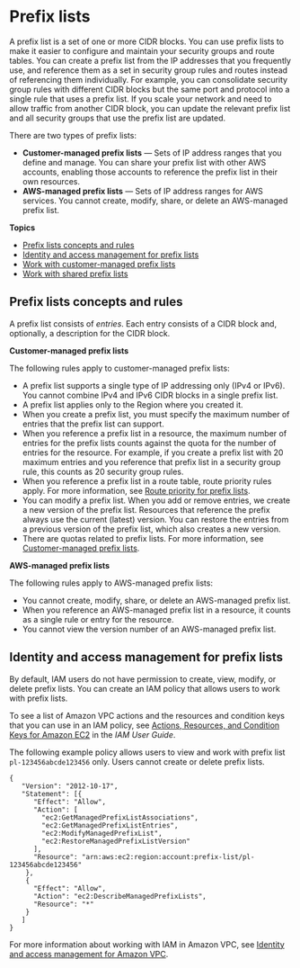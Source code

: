 # Prefix lists<a name="managed-prefix-lists"></a>

A prefix list is a set of one or more CIDR blocks\. You can use prefix lists to make it easier to configure and maintain your security groups and route tables\. You can create a prefix list from the IP addresses that you frequently use, and reference them as a set in security group rules and routes instead of referencing them individually\. For example, you can consolidate security group rules with different CIDR blocks but the same port and protocol into a single rule that uses a prefix list\. If you scale your network and need to allow traffic from another CIDR block, you can update the relevant prefix list and all security groups that use the prefix list are updated\.

There are two types of prefix lists:
+ **Customer\-managed prefix lists** — Sets of IP address ranges that you define and manage\. You can share your prefix list with other AWS accounts, enabling those accounts to reference the prefix list in their own resources\.
+ **AWS\-managed prefix lists** — Sets of IP address ranges for AWS services\. You cannot create, modify, share, or delete an AWS\-managed prefix list\.

**Topics**
+ [Prefix lists concepts and rules](#managed-prefix-lists-concepts)
+ [Identity and access management for prefix lists](#managed-prefix-lists-iam)
+ [Work with customer\-managed prefix lists](working-with-managed-prefix-lists.md)
+ [Work with shared prefix lists](sharing-managed-prefix-lists.md)

## Prefix lists concepts and rules<a name="managed-prefix-lists-concepts"></a>

A prefix list consists of *entries*\. Each entry consists of a CIDR block and, optionally, a description for the CIDR block\.

**Customer\-managed prefix lists**

The following rules apply to customer\-managed prefix lists:
+ A prefix list supports a single type of IP addressing only \(IPv4 or IPv6\)\. You cannot combine IPv4 and IPv6 CIDR blocks in a single prefix list\.
+ A prefix list applies only to the Region where you created it\.
+ When you create a prefix list, you must specify the maximum number of entries that the prefix list can support\.
+ When you reference a prefix list in a resource, the maximum number of entries for the prefix lists counts against the quota for the number of entries for the resource\. For example, if you create a prefix list with 20 maximum entries and you reference that prefix list in a security group rule, this counts as 20 security group rules\.
+ When you reference a prefix list in a route table, route priority rules apply\. For more information, see [Route priority for prefix lists](VPC_Route_Tables.md#route-priority-managed-prefix-list)\.
+ You can modify a prefix list\. When you add or remove entries, we create a new version of the prefix list\. Resources that reference the prefix always use the current \(latest\) version\. You can restore the entries from a previous version of the prefix list, which also creates a new version\.
+ There are quotas related to prefix lists\. For more information, see [Customer\-managed prefix lists](amazon-vpc-limits.md#vpc-quotas-managed-prefix-lists)\.

**AWS\-managed prefix lists**

The following rules apply to AWS\-managed prefix lists:
+ You cannot create, modify, share, or delete an AWS\-managed prefix list\.
+ When you reference an AWS\-managed prefix list in a resource, it counts as a single rule or entry for the resource\.
+ You cannot view the version number of an AWS\-managed prefix list\.

## Identity and access management for prefix lists<a name="managed-prefix-lists-iam"></a>

By default, IAM users do not have permission to create, view, modify, or delete prefix lists\. You can create an IAM policy that allows users to work with prefix lists\.

To see a list of Amazon VPC actions and the resources and condition keys that you can use in an IAM policy, see [Actions, Resources, and Condition Keys for Amazon EC2](https://docs.aws.amazon.com/IAM/latest/UserGuide/list_amazonec2.html) in the *IAM User Guide*\.

The following example policy allows users to view and work with prefix list `pl-123456abcde123456` only\. Users cannot create or delete prefix lists\.

```
{
   "Version": "2012-10-17",
   "Statement": [{
      "Effect": "Allow",
      "Action": [
        "ec2:GetManagedPrefixListAssociations",
        "ec2:GetManagedPrefixListEntries",
        "ec2:ModifyManagedPrefixList",
        "ec2:RestoreManagedPrefixListVersion"
      ],
      "Resource": "arn:aws:ec2:region:account:prefix-list/pl-123456abcde123456"
    },
    {
      "Effect": "Allow",
      "Action": "ec2:DescribeManagedPrefixLists",
      "Resource": "*"
    }
   ]
}
```

For more information about working with IAM in Amazon VPC, see [Identity and access management for Amazon VPC](security-iam.md)\.